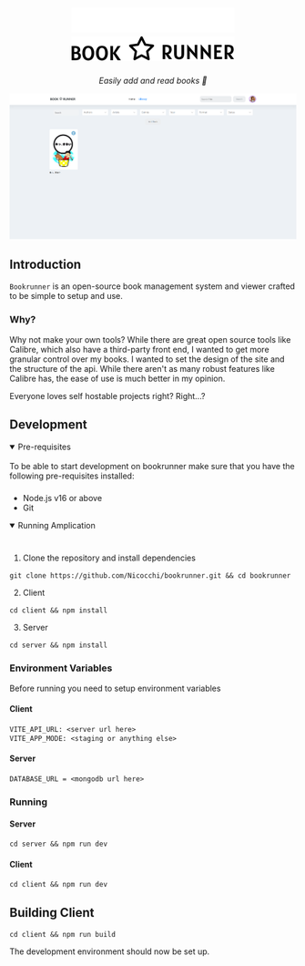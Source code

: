 <h1 align="center">
    <img src="docs/logo_light.png#gh-dark-mode-only">
    </a>
    <img src="docs/logo_dark.png#gh-light-mode-only">
    </a>
</h1>

<p align="center">
  <i align="center">Easily add and read books 📖</i>
</p>

<p align="center">
    <img src="docs/library_preview.png" alt="Library"/>
</p>

## Introduction

`Bookrunner` is an open-source book management system and viewer crafted to be simple to setup and use.

### Why?

Why not make your own tools? While there are great open source tools like Calibre, which also have a third-party front end, I wanted to get more granular control over my books. I wanted to set the design of the site and the structure of the api. While there aren't as many robust features like Calibre has, the ease of use is much better in my opinion.

Everyone loves self hostable projects right? Right...?

## Development

<details open>
<summary>
Pre-requisites
</summary> <br />
To be able to start development on bookrunner make sure that you have the following pre-requisites installed:

###

- Node.js v16 or above
- Git
</details>

<details open>
<summary>
Running Amplication
</summary> <br />

###

1. Clone the repository and install dependencies
```shell
git clone https://github.com/Nicocchi/bookrunner.git && cd bookrunner
```

2. Client
```shell
cd client && npm install
```

3. Server
```shell
cd server && npm install
```

### Environment Variables

Before running you need to setup environment variables

#### Client
```
VITE_API_URL: <server url here>
VITE_APP_MODE: <staging or anything else>
```

#### Server
```
DATABASE_URL = <mongodb url here>
```

### Running

#### Server

```shell
cd server && npm run dev
```

#### Client

```shell
cd client && npm run dev
```

## Building Client

```shell
cd client && npm run build
```
The development environment should now be set up. 
</details>